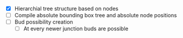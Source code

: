 - [X] Hierarchial tree structure based on nodes
- [ ] Compile absolute bounding box tree and absolute node positions
- [ ] Bud possibility creation
	- [ ] At every newer junction buds are possible
